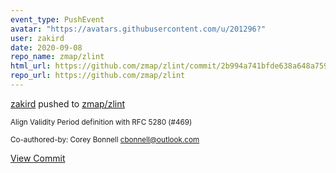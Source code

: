 ```yaml
---
event_type: PushEvent
avatar: "https://avatars.githubusercontent.com/u/201296?"
user: zakird
date: 2020-09-08
repo_name: zmap/zlint
html_url: https://github.com/zmap/zlint/commit/2b994a741bfde638a648a759c16644724d07e708
repo_url: https://github.com/zmap/zlint
---
```


<a href='https://github.com/zakird' target='_blank'>zakird</a> pushed to <a href='https://github.com/zmap/zlint' target='_blank'>zmap/zlint</a>

<small>Align Validity Period definition with RFC 5280 (#469)

Co-authored-by: Corey Bonnell <cbonnell@outlook.com></small>

<a href='https://github.com/zmap/zlint/commit/2b994a741bfde638a648a759c16644724d07e708' target='_blank'>View Commit</a>